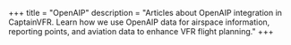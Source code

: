 +++
title = "OpenAIP"
description = "Articles about OpenAIP integration in CaptainVFR. Learn how we use OpenAIP data for airspace information, reporting points, and aviation data to enhance VFR flight planning."
+++